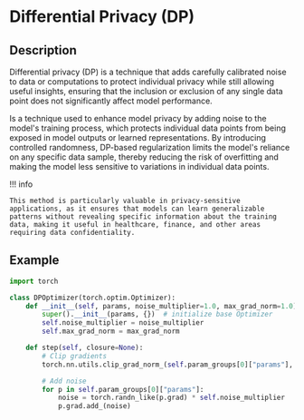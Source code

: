 # Differential Privacy (DP)

## Description

Differential privacy (DP) is a technique that adds carefully calibrated noise to data or computations to protect individual privacy while still allowing useful insights, ensuring that the inclusion or exclusion of any single data point does not significantly affect model performance.

Is a technique used to enhance model privacy by adding noise to the model's training process, which protects individual data points from being exposed in model outputs or learned representations.
By introducing controlled randomness, DP-based regularization limits the model's reliance on any specific data sample, thereby reducing the risk of overfitting and making the model less sensitive to variations in individual data points.

!!! info

    This method is particularly valuable in privacy-sensitive applications, as it ensures that models can learn generalizable patterns without revealing specific information about the training data, making it useful in healthcare, finance, and other areas requiring data confidentiality.

## Example

```python
import torch

class DPOptimizer(torch.optim.Optimizer):
    def __init__(self, params, noise_multiplier=1.0, max_grad_norm=1.0):
        super().__init__(params, {})  # initialize base Optimizer
        self.noise_multiplier = noise_multiplier
        self.max_grad_norm = max_grad_norm

    def step(self, closure=None):
        # Clip gradients
        torch.nn.utils.clip_grad_norm_(self.param_groups[0]["params"], self.max_grad_norm)

        # Add noise
        for p in self.param_groups[0]["params"]:
            noise = torch.randn_like(p.grad) * self.noise_multiplier
            p.grad.add_(noise)
```
